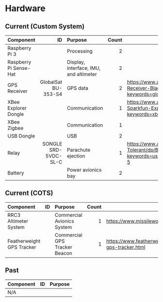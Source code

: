 # Hardware
## Current (Custom System)

| Component              | ID                   | Purpose                                | Count | Link                                                                                                                                     |
| :--                    | --:                  | :--                                    | --:   | ---                                                                                                                                      |
| Raspberry Pi 3         |                      | Processing                             | 2     |                                                                                                                                          |
| Raspberry Pi Sense-Hat |                      | Display, interface, IMU, and altimeter | 2     |                                                                                                                                          |
| GPS Receiver           | GlobalSat BU-353-S4  | GPS data                               | 2     | https://www.amazon.com/GlobalSat-BU-353-S4-USB-Receiver-Black/dp/B008200LHW/ref=sr_1_2?keywords=globalsat+gps&qid=1582506330&sr=8-2      |
| XBee Explorer Dongle   |                      | Communication                          | 1     | https://www.amazon.com/SparkFun-WRL-11697-Sparkfun-Explorer-Dongle/dp/B011QJIHY4/ref=sr_1_1?keywords=xbee+explorer&qid=1582506011&sr=8-1 |
| XBee Zigbee            |                      | Communication                          | 1     |                                                                                                                                          |
| USB Dongle             |                      | USB                                    | 2     |                                                                                                                                          |
| Relay                  | SONGLE SRD-5VDC-SL-C | Parachute ejection                     | 1     | https://www.amazon.com/DZS-Elec-Channel-Isolation-Tolerant/dp/B0721M34CM/ref=sr_1_5?keywords=usb+relay+2+channel&qid=1582506291&sr=8-5   |
| Battery                |                      | Power avionics bay                     | 2     |                                                                                                                                          |

## Current (COTS)

| Component              | ID  | Purpose                       | Count | Link                               |
| :--                    | --: | :--                           | --:   | --                                 |
| RRC3 Altimeter System  |     | Commercial Avionics System    | 1     | https://www.missileworks.com/rrc3/ |
| Featherweight GPS Tracker |     | Commercial GPS Tracker Beacon | 1     | https://www.featherweightaltimeters.com/featherweight-gps-tracker.html |

## Past
| Component | ID  | Purpose |
| :---      | --: | :--     |
| N/A       |     |         |

